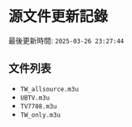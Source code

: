 # 源文件更新記錄

最後更新時間: `2025-03-26 23:27:44`

## 文件列表
- `TW_allsource.m3u`
- `UBTV.m3u`
- `TV7708.m3u`
- `TW_only.m3u`
